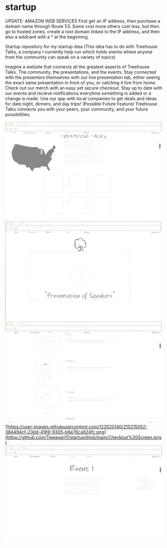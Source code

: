 # startup
UPDATE: AMAZON WEB SERVICES
First get an IP address, then purchase a domain name through Route 53. Some cost more others cost less, but then go to hosted zones, create a root domain linked to the IP address, and then also a wildcard with a * at the beginning.

Startup repository for my startup idea
(This idea has to do with Treehouse Talks, a company I currently help run which holds events where anyone from the community can speak on a variety of topics)

Imagine a website that connects all the greatest aspects of Treehouse Talks. The community, the presentations, and the events. Stay connected with the presenters themselves with our live presentation tab, either seeing the exact same presentation in front of you, or catching it live from home. Check out our merch with an easy yet secure checkout. Stay up to date with our events and recieve notifications everytime something is added or a change is made. Use our app with local companies to get deals and ideas for date night, dinners, and day trips! (Possible Future Feature) Treehouse Talks connects you with your peers, your community, and your future possibilities.

![Home Screen](https://github.com/Tweagan11/startup/blob/main/Home%20Screen.png)
![Presentation Screen](https://github.com/Tweagan11/startup/blob/main/Presentations.png)
![Merch Screen](https://github.com/Tweagan11/startup/blob/main/Merch%20Screen.png)
![https://user-images.githubusercontent.com/123520140/215215052-384494cf-23dd-4169-9305-b6e76ca924fc.png](https://github.com/Tweagan11/startup/blob/main/Checkout%20Screen.png)
![Event Screen](https://github.com/Tweagan11/startup/blob/main/Event%20Screen.png)
